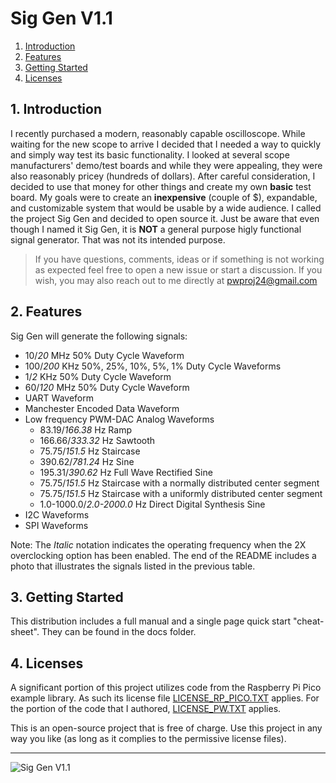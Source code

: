 
# Sig Gen V1.1


1. [Introduction](#1-Introduction)
2. [Features](#2-features)
3. [Getting Started](#3-getting-started)
4. [Licenses](#4-licenses)

## 1. Introduction

I recently purchased a modern, reasonably capable oscilloscope. While waiting for the new scope to arrive I decided that I needed a
way to quickly and simply way test its basic functionality.  I looked at several scope manufacturers' demo/test boards and while they 
were appealing, they were also reasonably pricey (hundreds of dollars).  After careful consideration, I decided to use that money for
other things and create my own **basic** test board.  My goals were to create an **inexpensive** (couple of $), expandable, and customizable
system that would be usable by a wide audience. I called the project Sig Gen and decided to open source it.  Just be aware 
that even though I named it Sig Gen, it is **NOT** a general purpose higly functional signal generator. That was not its intended purpose.

 
>If you have questions, comments, ideas or if something is
not working as expected feel free to open a new issue or start a discussion.  If you wish, you may also reach out to me directly at [](mailto:)pwproj24@gmail.com


## 2. Features

Sig Gen will generate the following signals:

- 10/*20* MHz 50% Duty Cycle Waveform
- 100/*200* KHz 50%, 25%, 10%, 5%, 1% Duty Cycle Waveforms
- 1/*2* KHz 50% Duty Cycle Waveform
- 60/*120* MHz 50% Duty Cycle Waveform
- UART Waveform
- Manchester Encoded Data Waveform
- Low frequency PWM-DAC Analog Waveforms
  - 83.19/*166.38* Hz Ramp
  - 166.66/*333.32* Hz Sawtooth
  - 75.75/*151.5* Hz Staircase
  - 390.62/*781.24* Hz Sine
  - 195.31/*390.62* Hz Full Wave Rectified Sine
  - 75.75/*151.5* Hz Staircase with a normally distributed center segment
  - 75.75/*151.5* Hz Staircase with a uniformly distributed center segment
  - 1.0-1000.0/*2.0-2000.0* Hz Direct Digital Synthesis Sine
- I2C Waveforms
- SPI Waveforms

Note: The *Italic* notation indicates the operating frequency when the 2X overclocking option has been enabled.  The end of the README includes a photo that illustrates the signals listed in the previous table.


## 3. Getting Started

This distribution includes a full manual and a single page quick start "cheat-sheet". They can be found in the docs folder.



##  4. Licenses

A significant portion of this project utilizes code from the Raspberry Pi Pico example library.  As such its license file [LICENSE_RP_PICO.TXT](LICENSE_RP_PICO.TXT) applies.  For the portion of the code that I authored, [LICENSE_PW.TXT](LICENSE_PW.TXT) applies. 

This is an open-source project that is free of charge. Use this project in any way you like
(as long as it complies to the permissive license files).

---------------------------------------
![Sig Gen V1.1](images/WaveFormsBig.jpg)


